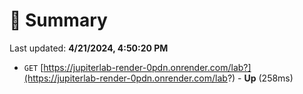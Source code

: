 # 📖 Summary
Last updated: **4/21/2024, 4:50:20 PM**

- `GET` [https://jupiterlab-render-0pdn.onrender.com/lab?](https://jupiterlab-render-0pdn.onrender.com/lab?) - **Up** (258ms)
